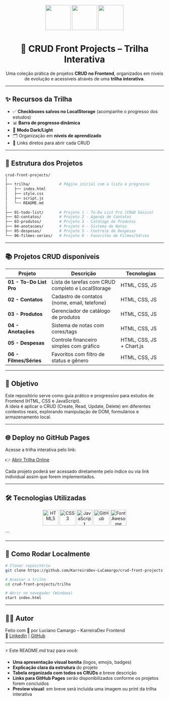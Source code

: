 <p align="center">
  <img src="https://cdn.jsdelivr.net/gh/devicons/devicon/icons/javascript/javascript-original.svg" width="80"/>
  <img src="https://cdn.jsdelivr.net/gh/devicons/devicon/icons/html5/html5-original.svg" width="80"/>
  <img src="https://cdn.jsdelivr.net/gh/devicons/devicon/icons/css3/css3-original.svg" width="80"/>
</p>

<h1 align="center">🚀 CRUD Front Projects – Trilha Interativa</h1>
<p align="center">Uma coleção prática de projetos <strong>CRUD no Frontend</strong>, organizados em níveis de evolução e acessíveis através de uma <strong>trilha interativa</strong>.</p>

---

## ✨ Recursos da Trilha
- ✅ **Checkboxes salvos no LocalStorage** (acompanhe o progresso dos estudos)  
- 📊 **Barra de progresso dinâmica**  
- 🌙 **Modo Dark/Light**  
- 🗂️ Organização em **níveis de aprendizado**  
- 🔗 Links diretos para abrir cada CRUD  

---

## 📌 Estrutura dos Projetos

```bash
crud-front-projects/
│
├── trilha/             # Página inicial com a lista e progresso
│   ├── index.html
│   ├── style.css
│   ├── script.js
│   └── README.md
│
├── 01-todo-list/       # Projeto 1 - To-Do List Pro (CRUD básico)
├── 02-contatos/        # Projeto 2 - Agenda de Contatos
├── 03-produtos/        # Projeto 3 - Catálogo de Produtos
├── 04-anotacoes/       # Projeto 4 - Sistema de Notas
├── 05-despesas/        # Projeto 5 - Controle de Despesas
└── 06-filmes-series/   # Projeto 6 - Favoritos de Filmes/Séries
```

---

## 📚 Projetos CRUD disponíveis

| Projeto                 | Descrição                                         | Tecnologias              |
| ----------------------- | ------------------------------------------------- | ------------------------ |
| **01 - To-Do List Pro** | Lista de tarefas com CRUD completo e LocalStorage | HTML, CSS, JS            |
| **02 - Contatos**       | Cadastro de contatos (nome, email, telefone)      | HTML, CSS, JS            |
| **03 - Produtos**       | Gerenciador de catálogo de produtos               | HTML, CSS, JS            |
| **04 - Anotações**      | Sistema de notas com cores/tags                   | HTML, CSS, JS            |
| **05 - Despesas**       | Controle financeiro simples com gráfico           | HTML, CSS, JS + Chart.js |
| **06 - Filmes/Séries**  | Favoritos com filtro de status e gênero           | HTML, CSS, JS            |

---

## 🎯 Objetivo

Este repositório serve como guia prático e progressivo para estudos de Frontend (HTML, CSS e JavaScript).  
A ideia é aplicar o CRUD (Create, Read, Update, Delete) em diferentes contextos reais, explorando manipulação de DOM, formulários e armazenamento local.

---

## 🌐 Deploy no GitHub Pages

Acesse a trilha interativa pelo link:

👉 [Abrir Trilha Online](#) <!-- Adicione o link real quando disponível -->

Cada projeto poderá ser acessado diretamente pelo índice ou via link individual assim que forem implementados.

---

## 🛠️ Tecnologias Utilizadas


<p align="center">
  <img src="https://cdn.jsdelivr.net/npm/simple-icons@v11/icons/html5.svg" width="50" alt="HTML5" />
  <img src="https://cdn.jsdelivr.net/npm/simple-icons@v11/icons/css3.svg" width="50" alt="CSS3" />
  <img src="https://cdn.jsdelivr.net/npm/simple-icons@v11/icons/javascript.svg" width="50" alt="JavaScript" />
  <img src="https://cdn.jsdelivr.net/npm/simple-icons@v11/icons/github.svg" width="50" alt="GitHub" />
  <img src="https://cdn.simpleicons.org/fontawesome/339AF0" width="50" alt="Font Awesome" />
</p>
```


</p>

---

## 🚀 Como Rodar Localmente

```bash
# Clonar repositório
git clone https://github.com/KarreiraDev-LuCamargo/crud-front-projects.git

# Acessar a trilha
cd crud-front-projects/trilha

# Abrir no navegador (Windows)
start index.html
```

---

## 👨‍💻 Autor

Feito com 💙 por Luciano Camargo – KarreiraDev Frontend  
🔗 [LinkedIn](https://www.linkedin.com/in/lucianocamargo/) | [GitHub](https://github.com/lucianocamargo)

---

⚡ Este README.md traz para você:  
- **Uma apresentação visual bonita** (logos, emojis, badges)  
- **Explicação clara da estrutura** do projeto  
- **Tabela organizada com todos os CRUDs** e breve descrição  
- **Links para GitHub Pages** serão disponibilizados conforme os projetos forem concluídos  
- **Preview visual**: em breve será incluída uma imagem ou print da trilha interativa

<!-- Preview visual (adicione uma imagem futuramente) -->
<!-- ![Preview da Trilha](caminho/para/imagem.png) -->